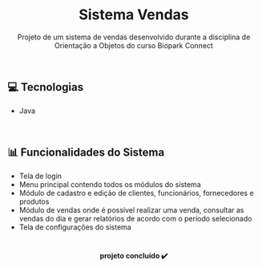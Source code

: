 <h1 align="center">Sistema Vendas</h1>

<p align="center">Projeto de um sistema de vendas desenvolvido durante a disciplina de Orientação a Objetos do curso Biopark Connect</p>
<br>

## 💻 Tecnologias 
- Java

<br>

## 📊 Funcionalidades do Sistema
- Tela de login 
- Menu principal contendo todos os módulos do sistema
- Módulo de cadastro e edição de clientes, funcionários, fornecedores e produtos
- Módulo de vendas onde é possível realizar uma venda, consultar as vendas do dia e gerar relatórios de acordo com o período selecionado
- Tela de configurações do sistema

#
<h4 align="center"> 
projeto concluído ✔️
</h4>

